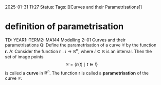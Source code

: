 2025-01-31 11:27
Status: 
Tags: [[Curves and their Parametrisations]]
# definition of parametrisation

TD: YEAR1::TERM2::MA144 Modelling 2::01 Curves and their parametrisations 
Q: Define the parametrisation of a curve $\mathcal{C}$ by the function $\mathbf{r}$.
A: Consider the function $\mathbf{r}: I \to \mathbb{R}^n$, where $I \subseteq \mathbb{R}$ is an interval. Then the set
of image points
$$
\mathcal{C} = \{ \mathbf{r}(t) \mid t \in I \}
$$
is called a **curve** in $\mathbb{R}^n$. The function $\mathbf{r}$ is called a **parametrisation** of the curve $\mathcal{C}$.
<!--ID: 1738323090334-->
